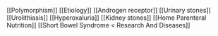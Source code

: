 [[Polymorphism]]
[[Etiology]]
[[Androgen receptor]]
[[Urinary stones]]
[[Urolithiasis]]
[[Hyperoxaluria]]
[[Kidney stones]]
[[Home Parenteral Nutrition]]
[[Short Bowel Syndrome < Research And Diseases]]
